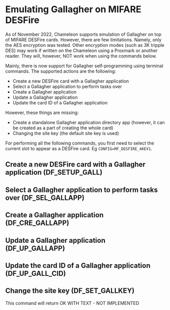 # Emulating Gallagher on MIFARE DESFire
As of November 2022, Chameleon supports emulation of Gallagher on top of MIFARE DESFire cards. However, there are few limitations. 
Namely, only the AES encryption was tested. Other encryption modes (such as 3K tripple DES) may work if written on the Chameleon using a Proxmark or another reader.
They will, however, NOT work when using the commands below.

Mainly, there is now support for Gallagher self-programming using terminal commands. The supported actions are the following:
* Create a new DESFire card with a Gallagher application
* Select a Gallagher application to perform tasks over
* Create a Gallagher application
* Update a Gallagher application
* Update the card ID of a Gallagher application

However, these things are missing:
* Create a standalone Gallagher application directory app (however, it can be created as a part of creating the whole card)
* Changing the site key (the default site key is used)

For performing all the following commands, you first need to select the current slot to appear as a DESFire card. Eg ``CONFIG=MF_DESFIRE_4KEV1``.

## Create a new DESFire card with a Gallagher application (DF_SETUP_GALL)

## Select a Gallagher application to perform tasks over (DF_SEL_GALLAPP)

## Create a Gallagher application (DF_CRE_GALLAPP)

## Update a Gallagher application (DF_UP_GALLAPP)

## Update the card ID of a Gallagher application (DF_UP_GALL_CID)

## Change the site key (DF_SET_GALLKEY)
This command will return OK WITH TEXT - NOT IMPLEMENTED

